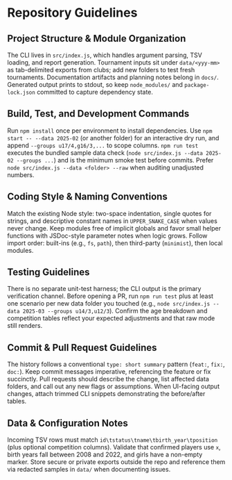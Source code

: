# Repository Guidelines

## Project Structure & Module Organization
The CLI lives in `src/index.js`, which handles argument parsing, TSV loading, and report generation. Tournament inputs sit under `data/<yyy-mm>` as tab-delimited exports from clubs; add new folders to test fresh tournaments. Documentation artifacts and planning notes belong in `docs/`. Generated output prints to stdout, so keep `node_modules/` and `package-lock.json` committed to capture dependency state.

## Build, Test, and Development Commands
Run `npm install` once per environment to install dependencies. Use `npm start -- --data 2025-02` (or another folder) for an interactive dry run, and append `--groups u17/4,g16/3,...` to scope columns. `npm run test` executes the bundled sample data check (`node src/index.js --data 2025-02 --groups ...`) and is the minimum smoke test before commits. Prefer `node src/index.js --data <folder> --raw` when auditing unadjusted numbers.

## Coding Style & Naming Conventions
Match the existing Node style: two-space indentation, single quotes for strings, and descriptive constant names in `UPPER_SNAKE_CASE` when values never change. Keep modules free of implicit globals and favor small helper functions with JSDoc-style parameter notes when logic grows. Follow import order: built-ins (e.g., `fs`, `path`), then third-party (`minimist`), then local modules.

## Testing Guidelines
There is no separate unit-test harness; the CLI output is the primary verification channel. Before opening a PR, run `npm run test` plus at least one scenario per new data folder you touched (e.g., `node src/index.js --data 2025-03 --groups u14/3,u12/3`). Confirm the age breakdown and competition tables reflect your expected adjustments and that raw mode still renders.

## Commit & Pull Request Guidelines
The history follows a conventional `type: short summary` pattern (`feat:`, `fix:`, `doc:`). Keep commit messages imperative, referencing the feature or fix succinctly. Pull requests should describe the change, list affected data folders, and call out any new flags or assumptions. When UI-facing output changes, attach trimmed CLI snippets demonstrating the before/after tables.

## Data & Configuration Notes
Incoming TSV rows must match `id\tstatus\tname\tbirth_year\tposition` (plus optional competition columns). Validate that confirmed players use `x`, birth years fall between 2008 and 2022, and girls have a non-empty marker. Store secure or private exports outside the repo and reference them via redacted samples in `data/` when documenting issues.

